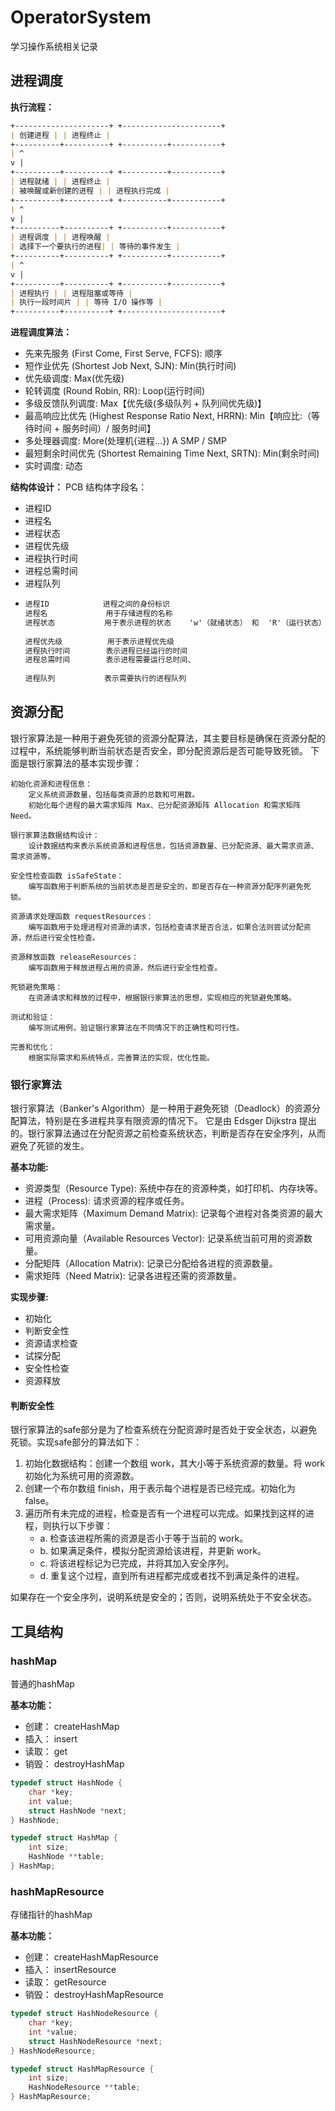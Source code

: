 # OperatorSystem

学习操作系统相关记录

## 进程调度

**执行流程：**

```markdown
+---------------------+ +----------------------+
| 创建进程 | | 进程终止 |
+----------+----------+ +----------+-----------+
| ^
v |
+----------+----------+ +----------+-----------+
| 进程就绪 | | 进程终止 |
| 被唤醒或新创建的进程 | | 进程执行完成 |
+----------+----------+ +----------+-----------+
| ^
v |
+----------+----------+ +----------+-----------+
| 进程调度 | | 进程唤醒 |
| 选择下一个要执行的进程| | 等待的事件发生 |
+----------+----------+ +----------+-----------+
| ^
v |
+----------+----------+ +----------+-----------+
| 进程执行 | | 进程阻塞或等待 |
| 执行一段时间片 | | 等待 I/O 操作等 |
+----------+----------+ +----------------------+
```

**进程调度算法：**

- 先来先服务 (First Come, First Serve, FCFS): 顺序
- 短作业优先 (Shortest Job Next, SJN): Min(执行时间)
- 优先级调度: Max(优先级)
- 轮转调度 (Round Robin, RR): Loop(运行时间)
- 多级反馈队列调度: Max【优先级(多级队列 + 队列间优先级)】
- 最高响应比优先 (Highest Response Ratio Next, HRRN): Min【响应比:（等待时间 + 服务时间）/ 服务时间】
- 多处理器调度: More(处理机{进程...}) A SMP / SMP
- 最短剩余时间优先 (Shortest Remaining Time Next, SRTN): Min(剩余时间)
- 实时调度: 动态

**结构体设计：**
PCB
结构体字段名：

- 进程ID
- 进程名
- 进程状态
- 进程优先级
- 进程执行时间
- 进程总需时间
- 进程队列
- ```markdown
  进程ID            进程之间的身份标识
  进程名             用于存储进程的名称
  进程状态           用于表示进程的状态    'w'（就绪状态） 和  'R'（运行状态）
    
  进程优先级          用于表示进程优先级
  进程执行时间        表示进程已经运行的时间
  进程总需时间        表示进程需要运行总时间、
    
  进程队列           表示需要执行的进程队列
  ```

## 资源分配

银行家算法是一种用于避免死锁的资源分配算法，其主要目标是确保在资源分配的过程中，系统能够判断当前状态是否安全，即分配资源后是否可能导致死锁。
下面是银行家算法的基本实现步骤：

    初始化资源和进程信息：
        定义系统资源数量，包括每类资源的总数和可用数。
        初始化每个进程的最大需求矩阵 Max、已分配资源矩阵 Allocation 和需求矩阵 Need。

    银行家算法数据结构设计：
        设计数据结构来表示系统资源和进程信息，包括资源数量、已分配资源、最大需求资源、需求资源等。

    安全性检查函数 isSafeState：
        编写函数用于判断系统的当前状态是否是安全的，即是否存在一种资源分配序列避免死锁。

    资源请求处理函数 requestResources：
        编写函数用于处理进程对资源的请求，包括检查请求是否合法，如果合法则尝试分配资源，然后进行安全性检查。

    资源释放函数 releaseResources：
        编写函数用于释放进程占用的资源，然后进行安全性检查。

    死锁避免策略：
        在资源请求和释放的过程中，根据银行家算法的思想，实现相应的死锁避免策略。

    测试和验证：
        编写测试用例，验证银行家算法在不同情况下的正确性和可行性。

    完善和优化：
        根据实际需求和系统特点，完善算法的实现，优化性能。

### 银行家算法

银行家算法（Banker's Algorithm）是一种用于避免死锁（Deadlock）的资源分配算法，特别是在多进程共享有限资源的情况下。
它是由 Edsger Dijkstra 提出的。银行家算法通过在分配资源之前检查系统状态，判断是否存在安全序列，从而避免了死锁的发生。

**基本功能:**

- 资源类型（Resource Type):     系统中存在的资源种类，如打印机、内存块等。
- 进程（Process):                      请求资源的程序或任务。
- 最大需求矩阵（Maximum Demand Matrix):      记录每个进程对各类资源的最大需求量。
- 可用资源向量（Available Resources Vector):    记录系统当前可用的资源数量。
- 分配矩阵（Allocation Matrix): 记录已分配给各进程的资源数量。
- 需求矩阵（Need Matrix):       记录各进程还需的资源数量。

**实现步骤:**

- 初始化
- 判断安全性
- 资源请求检查
- 试探分配
- 安全性检查
- 资源释放

#### 判断安全性

银行家算法的safe部分是为了检查系统在分配资源时是否处于安全状态，以避免死锁。实现safe部分的算法如下：

1. 初始化数据结构：创建一个数组 work，其大小等于系统资源的数量。将 work 初始化为系统可用的资源数。
2. 创建一个布尔数组 finish，用于表示每个进程是否已经完成。初始化为 false。
3. 遍历所有未完成的进程，检查是否有一个进程可以完成。如果找到这样的进程，则执行以下步骤：
    - a. 检查该进程所需的资源是否小于等于当前的 work。
    - b. 如果满足条件，模拟分配资源给该进程，并更新 work。
    - c. 将该进程标记为已完成，并将其加入安全序列。
    - d. 重复这个过程，直到所有进程都完成或者找不到满足条件的进程。

如果存在一个安全序列，说明系统是安全的；否则，说明系统处于不安全状态。

## 工具结构

### hashMap

普通的hashMap

**基本功能：**

- 创建： createHashMap
- 插入： insert
- 读取： get
- 销毁： destroyHashMap

```C
typedef struct HashNode {
    char *key;
    int value;
    struct HashNode *next;
} HashNode;

typedef struct HashMap {
    int size;
    HashNode **table;
} HashMap;
```

### hashMapResource

存储指针的hashMap

**基本功能：**

- 创建： createHashMapResource
- 插入： insertResource
- 读取： getResource
- 销毁： destroyHashMapResource

```c
typedef struct HashNodeResource {
    char *key;
    int *value;
    struct HashNodeResource *next;
} HashNodeResource;

typedef struct HashMapResource {
    int size;
    HashNodeResource **table;
} HashMapResource;
```
